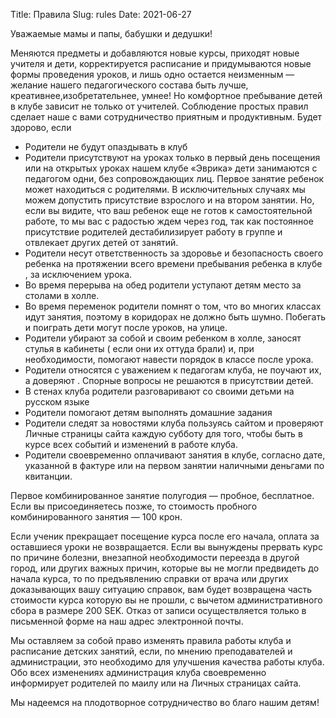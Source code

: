 Title: Правила
Slug: rules
Date: 2021-06-27

Уважаемые мамы и папы, бабушки и дедушки!

Меняются предметы и добавляются новые курсы, приходят новые учителя и дети, корректируется расписание и придумываются новые формы проведения уроков, и лишь одно остается неизменным — желание нашего педагогического состава быть лучше, креативнее,изобретательнее, умнее! Но комфортное пребывание детей в клубе зависит не только от учителей. Соблюдение простых правил сделает наше с вами сотрудничество приятным и продуктивным. Будет здорово, если

* Родители не будут опаздывать в клуб
* Родители присутствуют на уроках только в первый день посещения или на открытых уроках
нашем клубе «Эврика» дети занимаются с педагогом одни, без сопровождающих лиц. Первое занятие ребенок может находиться с родителями. В исключительных случаях мы можем допустить присутствие взрослого и на втором занятии. Но, если вы видите, что ваш ребенок еще не готов к самостоятельной работе, то мы вас с радостью ждем через год, так как постоянное присутствие родителей дестабилизирует работу в группе и отвлекает других детей от занятий.
*  Родители несут ответственность за здоровье и безопасность своего ребенка на протяжении всего времени пребывания ребенка в клубе , за исключением урока.
*  Во время перерыва на обед родители уступают детям место за столами в холле.
*  Во время переменок родители помнят о том, что во многих классах идут занятия, поэтому в коридорах не должно быть шумно. Побегать и поиграть дети могут после уроков, на улице.
*  Родители убирают за собой и своим ребенком в холле, заносят стулья в кабинеты ( если они их оттуда брали) и, при необходимости, помогают навести порядок в классе после урока.
*  Родители относятся с уважением к педагогам клуба, не поучают их, а доверяют . Спорные вопросы не решаются в присутствии детей.
*  В стенах клуба родители разговаривают со своими детьми на русском языке
*  Родители помогают детям выполнять домашние задания
*  Родители следят за новостями клуба пользуясь сайтом и проверяют Личные страницы сайта  каждую субботу для того, чтобы быть в курсе всех событий и изменений в работе клуба.
*  Родители своевременно оплачивают занятия в клубе, согласно дате, указанной в фактуре или на первом занятии наличными деньгами по квитанции.

Первое  комбинированное занятие полугодия — пробное, бесплатное. Если вы присоединяетесь позже, то стоимость пробного комбинированного занятия — 100 крон.

Если ученик прекращает посещение курса после его начала, оплата за оставшиеся уроки не возвращается. Если вы вынуждены прервать курс по причине болезни, внезапной необходимости переезда в другой город, или других важных причин, которые вы не могли предвидеть до начала курса, то по предъявлению справки от врача или других доказывающих вашу ситуацию справок, вам будет возвращена часть стоимости курса которую вы не прошли, с вычетом административного сбора в размере 200 SEK. Отказ от записи осуществляется только в письменной форме на наш адрес электронной почты.

Мы оставляем за собой право изменять правила работы клуба и расписание детских занятий, если, по мнению преподавателей и администрации, это необходимо для улучшения качества работы клуба. Обо всех изменениях администрация клуба своевременно информирует родителей по маилу или на Личных страницах сайта.

Мы надеемся на плодотворное сотрудничество во благо нашим детям!
